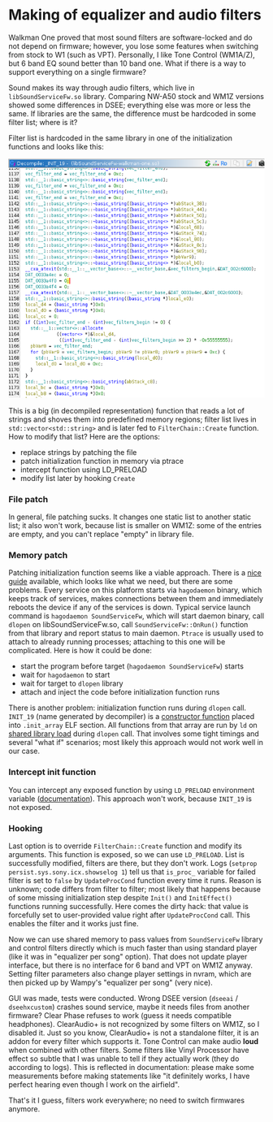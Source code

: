 # Making of equalizer and audio filters

Walkman One proved that most sound filters are software-locked and do not depend on firmware; however, you lose some
features when switching from stock to W1 (such as VPT). Personally, I like Tone Control (WM1A/Z), but 6 band EQ sound
better than 10 band one. What if there is a way to support everything on a single firmware?

Sound makes its way through audio filters, which live in `libSoundServiceFw.so` library. Comparing NW-A50 stock
and WM1Z versions showed some differences in DSEE; everything else was more or less the same. If libraries are the
same, the difference must be hardcoded in some filter list; where is it?

Filter list is hardcoded in the same library in one of the initialization functions and looks like this:

<img src="images/filter-list-decompiled.png">

This is a big (in decompiled representation) function that reads a lot of strings and shoves them into predefined memory
regions; filter list lives in `std::vector<std::string>` and is later fed to `FilterChain::Create` function. How
to modify that list? Here are the options:

- replace strings by patching the file
- patch initialization function in memory via ptrace
- intercept function using LD_PRELOAD
- modify list later by hooking `Create`

### File patch

In general, file patching sucks. It changes one static list to another static list; it also won't work, because list is
smaller on WM1Z: some of the entries are empty, and you can't replace "empty" in library file.

### Memory patch

Patching initialization function seems like a viable approach. There is a [nice guide][1] available, which looks like
what we need, but there are some problems. Every service on this platform starts via `hagodaemon` binary,
which keeps track of services, makes connections between them and immediately reboots the device if any of the services
is down. Typical service launch command is `hagodaemon SoundServiceFw`, which will start daemon binary, call `dlopen` on
libSoundServiceFw.so, call `SoundServiceFw::OnRun()` function from that library and report status to main
daemon. `Ptrace` is usually used to attach to already running processes; attaching to this one will be complicated. Here
is how it could be done:

- start the program before target (`hagodaemon SoundServiceFw`) starts
- wait for `hagodaemon` to start
- wait for target to `dlopen` library
- attach and inject the code before initialization function runs

There is another problem: initialization function runs during `dlopen` call. `INIT_19` (name generated by decompiler)
is a [constructor function][2] placed into `.init_array` ELF section. All functions from that array are run by `ld` on
[shared library load][3] during `dlopen` call. That involves some tight timings and several "what if" scenarios; most
likely this approach would not work well in our case.

### Intercept init function

You can intercept any exposed function by using `LD_PRELOAD` environment variable ([documentation][4]). This approach
won't work, because `INIT_19` is not exposed.

### Hooking

Last option is to override `FilterChain::Create` function and modify its arguments. This function is exposed, so we can
use `LD_PRELOAD`. List is successfully modified, filters are there, but they don't work.
Logs (`setprop persist.sys.sony.icx.showselog 1`) tell us that `is_proc_` variable for failed filter is set to `false`
by `UpdateProcCond` function every time it runs. Reason is unknown; code differs from filter to filter; most likely that
happens because of some missing initialization step despite `Init()` and `InitEffect()` functions running successfully.
Here comes the dirty hack: that value is forcefully set to user-provided value right after `UpdateProcCond` call. This
enables the filter and it works just fine.

Now we can use shared memory to pass values from `SoundServiceFw` library and control filters
directly which is much faster than using standard player (like it was in "equalizer per song" option). That
does not update player interface, but there is no interface for 6 band and VPT on WM1Z anyway. Setting filter parameters
also change player settings in nvram, which are then picked up by Wampy's "equalizer per song" (very nice).

GUI was made, tests were conducted. Wrong DSEE version (`dseeai` / `dseehxcustom`) crashes sound service, maybe it needs
files from another firmware? Clear Phase refuses to work (guess it needs compatible headphones). ClearAudio+ is not
recognized by some filters on WM1Z, so I disabled it. Just so you know, ClearAudio+ is not a standalone filter, it is an
addon for every filter which supports it. Tone Control can make audio **loud** when combined with other filters. Some
filters like Vinyl Processor have effect so subtle that I was unable to tell if they actually work (they do according to
logs). This is reflected in documentation: please make some measurements before making statements like "it definitely
works, I have perfect hearing even though I work on the airfield".

That's it I guess, filters work everywhere; no need to switch firmwares anymore.

[1]: https://blog.xpnsec.com/linux-process-injection-aka-injecting-into-sshd-for-fun/

[2]: https://gcc.gnu.org/onlinedocs/gcc/Common-Function-Attributes.html#index-constructor-function-attribute

[3]: https://sourceware.org/git/?p=glibc.git;a=blob;f=csu/libc-start.c;h=0350b006fdcc22d2957c2b0df58cdac1c2e29b85;hb=HEAD#l125

[4]: https://man7.org/linux/man-pages/man8/ld.so.8.html